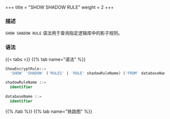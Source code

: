 +++
title = "SHOW SHADOW RULE"
weight = 2
+++

### 描述

`SHOW SHADOW RULE` 语法用于查询指定逻辑库中的影子规则。

### 语法

{{< tabs >}}
{{% tab name="语法" %}}
```sql
ShowEncryptRule::=
  'SHOW' 'SHADOW' ('RULES' | 'RULE' shadowRuleName) ('FROM' databaseName)?

shadowRuleName ::=
  identifier
  
databaseName ::=
  identifier
```
{{% /tab %}}
{{% tab name="铁路图" %}}
<iframe frameborder="0" name="diagram" id="diagram" width="100%" height="100%"></iframe>
{{% /tab %}}
{{< /tabs >}}

### 补充说明

- 未指定 `databaseName` 时，默认是当前使用的 `DATABASE`。 如果也未使用 `DATABASE` 则会提示 `No database selected`。

### 返回值说明

| 列           | 说明           |
| ------------ | ------------- |
| rule_name    | 规则名称       |
| source_name  | 数据源名称     | 
| shadow_name  | 影子数据源名称  |
| shadow_table | 影子表         |

### 示例

- 查询指定逻辑库中的指定影子规则

```sql
SHOW SHADOW RULE shadow_rule FROM shadow_db;
```

```sql
mysql> SHOW SHADOW RULE shadow_rule FROM shadow_db;
+-------------+-------------+-------------+----------------------+
| rule_name   | source_name | shadow_name | shadow_table         |
+-------------+-------------+-------------+----------------------+
| shadow_rule | ds_0        | ds_1        | t_order_item,t_order |
+-------------+-------------+-------------+----------------------+
1 row in set (0.00 sec)
```

- 查询当前逻辑库中的指定影子规则

```sql
SHOW SHADOW RULE shadow_rule；
```

```sql
mysql> SHOW SHADOW RULE shadow_rule;
+-------------+-------------+-------------+----------------------+
| rule_name   | source_name | shadow_name | shadow_table         |
+-------------+-------------+-------------+----------------------+
| shadow_rule | ds_0        | ds_1        | t_order_item,t_order |
+-------------+-------------+-------------+----------------------+
1 row in set (0.01 sec)
```

- 查询指定逻辑库中的影子规则

```sql
SHOW SHADOW RULES FROM shadow_db;
```

```sql
mysql> SHOW SHADOW RULES FROM shadow_db;
+-------------+-------------+-------------+----------------------+
| rule_name   | source_name | shadow_name | shadow_table         |
+-------------+-------------+-------------+----------------------+
| shadow_rule | ds_0        | ds_1        | t_order_item,t_order |
+-------------+-------------+-------------+----------------------+
1 row in set (0.00 sec)
```

- 查询当前逻辑库中的影子规则

```sql
SHOW SHADOW RULES;
```

```sql
mysql> SHOW SHADOW RULES;
+-------------+-------------+-------------+----------------------+
| rule_name   | source_name | shadow_name | shadow_table         |
+-------------+-------------+-------------+----------------------+
| shadow_rule | ds_0        | ds_1        | t_order_item,t_order |
+-------------+-------------+-------------+----------------------+
1 row in set (0.00 sec)
```

### 保留字

`SHOW`、`SHADOW`、`RULE`、`RULES`、`FROM`

### 相关链接

- [保留字](/cn/reference/distsql/syntax/reserved-word/)

